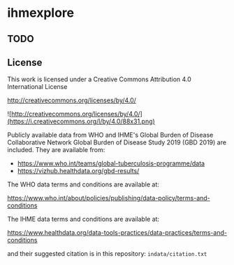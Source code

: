 # ihmexplore


## TODO

## License

This work is licensed under a Creative Commons Attribution 4.0 International License

http://creativecommons.org/licenses/by/4.0/

![http://creativecommons.org/licenses/by/4.0/](https://i.creativecommons.org/l/by/4.0/88x31.png)


Publicly available data from WHO and IHME's Global Burden of Disease Collaborative
Network Global Burden of Disease Study 2019 (GBD 2019) are included. They are available from:

 - https://www.who.int/teams/global-tuberculosis-programme/data
 - https://vizhub.healthdata.org/gbd-results/
 
 The WHO data terms and conditions are available at:
 
 https://www.who.int/about/policies/publishing/data-policy/terms-and-conditions
 
 The IHME data terms and conditions are available at:
 
 https://www.healthdata.org/data-tools-practices/data-practices/terms-and-conditions
 
 and their suggested citation is in this repository: `indata/citation.txt`

